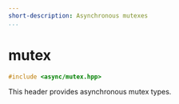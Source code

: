 ```yaml
---
short-description: Asynchronous mutexes
...
```


# mutex

```cpp
#include <async/mutex.hpp>
```

This header provides asynchronous mutex types.
